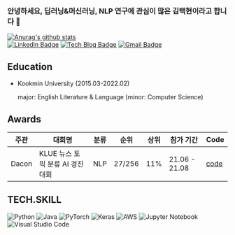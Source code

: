 ### 안녕하세요, 딥러닝&머신러닝, NLP 연구에 관심이 많은 김택현이라고 합니다 👋

<!--
**dobbytk/dobbytk** is a ✨ _special_ ✨ repository because its `README.md` (this file) appears on your GitHub profile.

Here are some ideas to get you started:

- 🔭 I’m currently working on ...
- 🌱 I’m currently learning ...
- 👯 I’m looking to collaborate on ...
- 🤔 I’m looking for help with ...
- 💬 Ask me about ... 
- 😄 Pronouns: ...
- ⚡ Fun fact: ...
-->
[![Anurag's github stats](https://github-readme-stats.vercel.app/api?username=dobbytk)](https://github.com/anuraghazra/github-readme-stats) \
[![Linkedin Badge](https://img.shields.io/badge/-LinkedIn-blue?style=flat-square&logo=Linkedin&logoColor=white&link=https://www.linkedin.com/in/taekhyunkim/)](https://www.linkedin.com/in/taekhyunkim/)
[![Tech Blog Badge](http://img.shields.io/badge/-Tech%20blog-black?style=flat-square&logo=github&link=https://www.notion.so/taekhyun2/898c21c63d18459691207bbfbd7c5eee)](https://www.notion.so/taekhyun2/898c21c63d18459691207bbfbd7c5eee)
[![Gmail Badge](https://img.shields.io/badge/Gmail-d14836?style=flat-square&logo=Gmail&logoColor=white&link=mailto:gus2dnjf3dlf@gmail.com)](mailto:gus2dnjf3dlf@gmail.com)

## Education
* Kookmin University (2015.03-2022.02) </br>

  major: English Literature & Language (minor: Computer Science)

## Awards
|주관 |대회명|분류 |순위 |상위 |참가 기간|Code|
|------|-----------|-------|-----|----|-----|------|
|Dacon |KLUE 뉴스 토픽 분류 AI 경진대회 | NLP | 27/256 | 11% |21.06 - 21.08 | [code](https://dacon.io/competitions/official/235747/codeshare/3050?page=1&dtype=recent)

## TECH.SKILL
![Python](https://img.shields.io/badge/python-3670A0?style=flat-square&logo=python&logoColor=ffdd54)
![Java](https://img.shields.io/badge/java-%23ED8B00.svg?style=flat-square&logo=java&logoColor=white)
![PyTorch](https://img.shields.io/badge/PyTorch-%23EE4C2C.svg?style=flat-square&logo=PyTorch&logoColor=white)
![Keras](https://img.shields.io/badge/Keras-%23D00000.svg?style=flat-square&logo=Keras&logoColor=white)
![AWS](https://img.shields.io/badge/AWS-%23FF9900.svg?style=flat-square&logo=amazon-aws&logoColor=white)
![Jupyter Notebook](https://img.shields.io/badge/jupyter-%23FA0F00.svg?style=flat-square&logo=jupyter&logoColor=white)
![Visual Studio Code](https://img.shields.io/badge/Visual%20Studio%20Code-0078d7.svg?style=flat-square&logo=visual-studio-code&logoColor=white)

  
